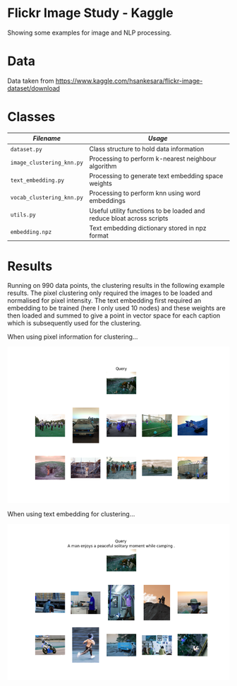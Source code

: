 # Flickr Image Study - Kaggle

Showing some examples for image and NLP processing.

# Data

Data taken from https://www.kaggle.com/hsankesara/flickr-image-dataset/download

# Classes

| *Filename* | *Usage* |
| --- | --- |
| `dataset.py` | Class structure to hold data information |
| `image_clustering_knn.py` | Processing to perform k-nearest neighbour algorithm |
| `text_embedding.py` | Processing to generate text embedding space weights |
| `vocab_clustering_knn.py` | Processing to perform knn using word embeddings |
| `utils.py` | Useful utility functions to be loaded and reduce bloat across scripts |
| `embedding.npz` | Text embedding dictionary stored in npz format |

# Results

Running on 990 data points, the clustering results in the following example results. The pixel clustering only required the images to be loaded and normalised for pixel intensity. The text embedding first required an embedding to be trained (here I only used 10 nodes) and these weights are then loaded and summed to give a point in vector space for each caption which is subsequently used for the clustering.

When using pixel information for clustering...

![example](similar_images/similar_1423997242.jpg.png)

When using text embedding for clustering...

![example](similar_text/similar_1423997242.jpg.png)

